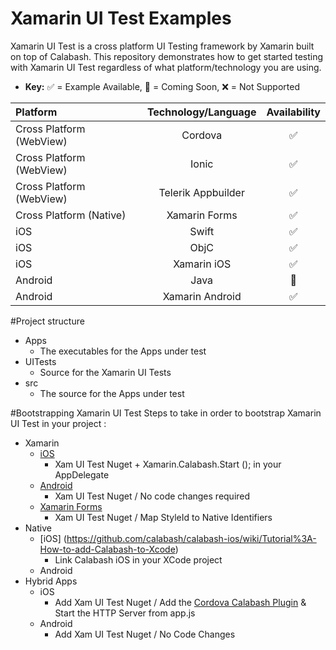 # Xamarin UI Test Examples
Xamarin UI Test is a cross platform UI Testing framework by Xamarin built on top of Calabash. This repository demonstrates how to get started testing with Xamarin UI Test regardless of what platform/technology you are using. 

* **Key:** :white_check_mark: = Example Available,  :wrench: = Coming Soon,  :x: = Not Supported

Platform | Technology/Language | Availability 
:---------- | :----: | :----: | 
Cross Platform (WebView) | Cordova | :white_check_mark: 
Cross Platform (WebView) | Ionic | :white_check_mark: 
Cross Platform (WebView) | Telerik Appbuilder | :white_check_mark:
Cross Platform (Native) | Xamarin Forms | :white_check_mark:
iOS | Swift | :white_check_mark: 
iOS | ObjC | :white_check_mark: 
iOS | Xamarin iOS | :white_check_mark:
Android | Java | :wrench: 
Android | Xamarin Android | :white_check_mark: 

#Project structure
* Apps 
  * The executables for the Apps under test
* UITests 
  * Source for the Xamarin UI Tests
* src 
  * The source for the Apps under test 

#Bootstrapping Xamarin UI Test
Steps to take in order to bootstrap Xamarin UI Test in your project :
* Xamarin
  * [iOS](https://developer.xamarin.com/guides/testcloud/uitest/quickstarts/ios/) 
    * Xam UI Test Nuget + Xamarin.Calabash.Start (); in your AppDelegate
  * [Android](https://developer.xamarin.com/guides/testcloud/uitest/quickstarts/android/) 
    * Xam UI Test Nuget / No code changes required
  * [Xamarin Forms](https://developer.xamarin.com/guides/cross-platform/xamarin-forms/uitest-and-test-cloud/)
    * Xam UI Test Nuget / Map StyleId to Native Identifiers 
* Native
  * [iOS] (https://github.com/calabash/calabash-ios/wiki/Tutorial%3A-How-to-add-Calabash-to-Xcode)
    * Link Calabash iOS in your XCode project 
  * Android
* Hybrid Apps
  * iOS  
    *  Add Xam UI Test Nuget / Add the [Cordova Calabash Plugin](https://github.com/paulpatarinski/Cordova-Calabash-iOS-Plugin) & Start the HTTP Server from app.js 
  * Android
    * Add Xam UI Test Nuget / No Code Changes 
